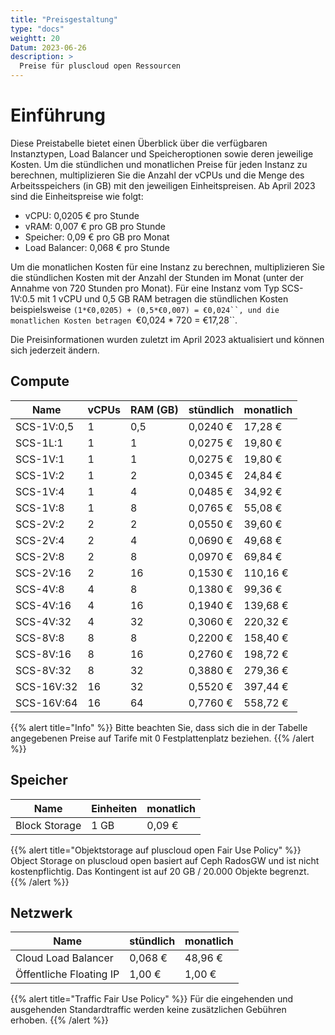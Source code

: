 ```yaml
---
title: "Preisgestaltung"
type: "docs"
weightt: 20
Datum: 2023-06-26
description: >
  Preise für pluscloud open Ressourcen
---
```


# Einführung

Diese Preistabelle bietet einen Überblick über die verfügbaren Instanztypen, Load Balancer und Speicheroptionen sowie deren jeweilige Kosten. Um die stündlichen und monatlichen Preise für jeden Instanz zu berechnen, multiplizieren Sie die Anzahl der vCPUs und die Menge des Arbeitsspeichers (in GB) mit den jeweiligen Einheitspreisen. Ab April 2023 sind die Einheitspreise wie folgt:

* vCPU: 0,0205 € pro Stunde
* vRAM: 0,007 € pro GB pro Stunde
* Speicher: 0,09 € pro GB pro Monat
* Load Balancer: 0,068 € pro Stunde

Um die monatlichen Kosten für eine Instanz zu berechnen, multiplizieren Sie die stündlichen Kosten mit der Anzahl der Stunden im Monat (unter der Annahme von 720 Stunden pro Monat). Für eine Instanz vom Typ SCS-1V:0.5 mit 1 vCPU und 0,5 GB RAM betragen die stündlichen Kosten beispielsweise ```(1*€0,0205) + (0,5*€0,007) = €0,024``, und die monatlichen Kosten betragen ```€0,024 * 720 = €17,28``.

Die Preisinformationen wurden zuletzt im April 2023 aktualisiert und können sich jederzeit ändern.

## Compute

| Name       | vCPUs | RAM (GB) | stündlich | monatlich |
|------------|-------|----------|-----------|-----------|
| SCS-1V:0,5 | 1     | 0,5      | 0,0240 €  | 17,28 €   |
| SCS-1L:1   | 1     | 1        | 0,0275 €  | 19,80 €   |
| SCS-1V:1   | 1     | 1        | 0,0275 €  | 19,80 €   |
| SCS-1V:2   | 1     | 2        | 0,0345 €  | 24,84 €   |
| SCS-1V:4   | 1     | 4        | 0,0485 €  | 34,92 €   |
| SCS-1V:8   | 1     | 8        | 0,0765 €  | 55,08 €   |
| SCS-2V:2   | 2     | 2        | 0,0550 €  | 39,60 €   |
| SCS-2V:4   | 2     | 4        | 0,0690 €  | 49,68 €   |
| SCS-2V:8   | 2     | 8        | 0,0970 €  | 69,84 €   |
| SCS-2V:16  | 2     | 16       | 0,1530 €  | 110,16 €  |
| SCS-4V:8   | 4     | 8        | 0,1380 €  | 99,36 €   |
| SCS-4V:16  | 4     | 16       | 0,1940 €  | 139,68 €  |
| SCS-4V:32  | 4     | 32       | 0,3060 €  | 220,32 €  |
| SCS-8V:8   | 8     | 8        | 0,2200 €  | 158,40 €  |
| SCS-8V:16  | 8     | 16       | 0,2760 €  | 198,72 €  |
| SCS-8V:32  | 8     | 32       | 0,3880 €  | 279,36 €  |
| SCS-16V:32 | 16    | 32       | 0,5520 €  | 397,44 €  |
| SCS-16V:64 | 16    | 64       | 0,7760 €  | 558,72 €  |

{{% alert title="Info" %}}
Bitte beachten Sie, dass sich die in der Tabelle angegebenen Preise auf Tarife mit 0 Festplattenplatz beziehen.
{{% /alert %}}

## Speicher

| Name          | Einheiten | monatlich |
|---------------|-----------|-----------|
| Block Storage | 1 GB      | 0,09 €    |

{{% alert title="Objektstorage auf pluscloud open Fair Use Policy" %}}
Object Storage on pluscloud open basiert auf Ceph RadosGW und ist nicht kostenpflichtig. Das Kontingent ist auf 20 GB / 20.000 Objekte begrenzt.
{{% /alert %}}

## Netzwerk

| Name                    | stündlich  | monatlich |
| ------------------------| -----------| ----------|
| Cloud Load Balancer     | 0,068 €    | 48,96 €   |
| Öffentliche Floating IP | 1,00 €     | 1,00 €    |

{{% alert title="Traffic Fair Use Policy" %}}
Für die eingehenden und ausgehenden Standardtraffic werden keine zusätzlichen Gebühren erhoben.
{{% /alert %}}
